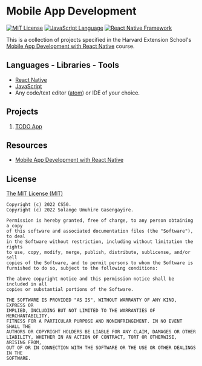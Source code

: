# Mobile App Development

[![MIT License](https://img.shields.io/badge/license-MIT%20License-green.svg)][0]
[![JavaScript Language](https://img.shields.io/badge/language-JavaScript-F4D03F.svg)][1]
[![React Native Framework](https://img.shields.io/badge/framework-React%20Native-05A5D1.svg)][2]

This is a collection of projects specified in the Harvard Extension School's [Mobile App Development with React Native][3] course.

## Languages - Libraries - Tools

- [React Native][2]
- [JavaScript][4]
- Any code/text editor ([atom][5]) or IDE of your choice.

## Projects

1. [TODO App][6]

## Resources

- [Mobile App Development with React Native][3]

## License

[The MIT License (MIT)][7]

````
Copyright (c) 2022 CS50.
Copyright (c) 2022 Solange Umuhire Gasengayire.

Permission is hereby granted, free of charge, to any person obtaining a copy
of this software and associated documentation files (the "Software"), to deal
in the Software without restriction, including without limitation the rights
to use, copy, modify, merge, publish, distribute, sublicense, and/or sell
copies of the Software, and to permit persons to whom the Software is
furnished to do so, subject to the following conditions:

The above copyright notice and this permission notice shall be included in all
copies or substantial portions of the Software.

THE SOFTWARE IS PROVIDED "AS IS", WITHOUT WARRANTY OF ANY KIND, EXPRESS OR
IMPLIED, INCLUDING BUT NOT LIMITED TO THE WARRANTIES OF MERCHANTABILITY,
FITNESS FOR A PARTICULAR PURPOSE AND NONINFRINGEMENT. IN NO EVENT SHALL THE
AUTHORS OR COPYRIGHT HOLDERS BE LIABLE FOR ANY CLAIM, DAMAGES OR OTHER
LIABILITY, WHETHER IN AN ACTION OF CONTRACT, TORT OR OTHERWISE, ARISING FROM,
OUT OF OR IN CONNECTION WITH THE SOFTWARE OR THE USE OR OTHER DEALINGS IN THE
SOFTWARE.

````

[0]: https://github.com/SolangeUG/mobile-app-development/blob/master/LICENSE
[1]: https://www.javascript.com/
[2]: https://facebook.github.io/react-native/
[3]: https://cs50.harvard.edu/mobile/2018/
[4]: https://www.javascript.com/
[5]: https://atom.io/
[6]: https://github.com/SolangeUG/mobile-app-development/tree/master/01-todo-app
[7]: https://opensource.org/licenses/MIT